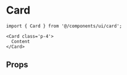 # Card

```tsx
import { Card } from '@/components/ui/card';

<Card class='p-4'>
  Content
</Card>
```

## Props

